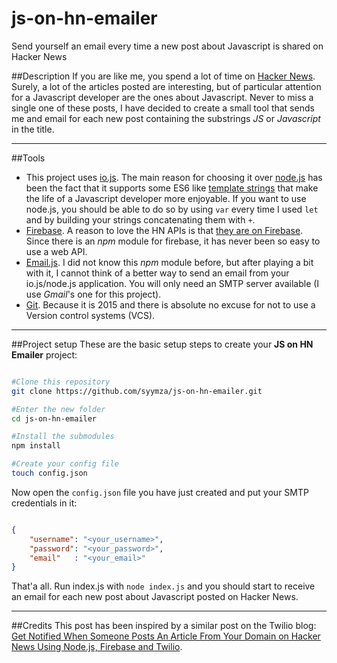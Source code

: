 # js-on-hn-emailer
Send yourself an email every time a new post about Javascript is shared on Hacker News

##Description
If you are like me, you spend a lot of time on [Hacker News](http://news.ycombinator.com). Surely, a lot of the articles posted are interesting, but of particular attention for a Javascript developer are the ones about Javascript.
Never to miss a single one of these posts, I have decided to create a small tool that sends me and email for each new post containing the substrings *JS* or *Javascript* in the title.

________

##Tools

 - This project uses [io.js](https://iojs.org). The main reason for choosing it over [node.js](https://nodejs.org/) has been the fact that it supports some ES6 like [template strings](https://developer.mozilla.org/en-US/docs/Web/JavaScript/Reference/template_strings) that make the life of a Javascript developer more enjoyable. If you want to use node.js, you should be able to do so by using `var` every time I used `let` and by building your strings concatenating them with `+`.
 - [Firebase](https://www.firebase.com/). A reason to love the HN APIs is that [they are on Firebase](https://github.com/HackerNews/API). Since there is an *npm* module for firebase, it has never been so easy to use a web API.
 - [Email.js](http://emailjs.org/). I did not know this *npm* module before, but after playing a bit with it, I cannot think of a better way to send an email from your io.js/node.js application. You will only need an SMTP server available (I use *Gmail*'s one for this project).
 - [Git](http://git-scm.com/). Because it is 2015 and there is absolute no excuse for not to use a Version control systems (VCS).

________ 
 
##Project setup
These are the basic setup steps to create your **JS on HN Emailer** project:

```bash

#Clone this repository
git clone https://github.com/syymza/js-on-hn-emailer.git

#Enter the new folder
cd js-on-hn-emailer

#Install the submodules
npm install

#Create your config file
touch config.json

```

Now open the `config.json` file you have just created and put your SMTP credentials in it:

```json

{
    "username": "<your_username>",
    "password": "<your_password>",
    "email"   : "<your_email>"
}

```

That'a all. Run index.js with `node index.js` and you should start to receive an email for each new post about Javascript posted on Hacker News.

________ 

##Credits
This post has been inspired by a similar post on the Twilio blog: [Get Notified When Someone Posts An Article From Your Domain on Hacker News Using Node.js, Firebase and Twilio](https://www.twilio.com/blog/2015/04/get-notified-when-someone-posts-an-article-from-your-domain-on-hacker-news-using-node-js-firebase-and-twilio.html).


